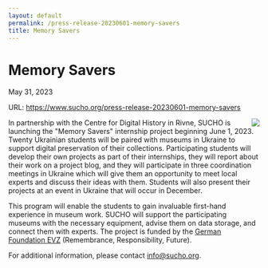 ```yaml
---
layout: default
permalink: /press-release-20230601-memory-savers
title: Memory Savers
---
```



# Memory Savers
May 31, 2023

URL: https://www.sucho.org/press-release-20230601-memory-savers 

<img src="/assets/images/memory savers-with frames.jpg" style="float:right;">

In partnership with the Centre for Digital History in Rivne, SUCHO is launching the "Memory Savers" internship project beginning June 1, 2023. Twenty Ukrainian students will be paired with museums in Ukraine to support digital preservation of their collections. Participating students will develop their own projects as part of their internships, they will report about their work on a project blog, and they will participate in three coordination meetings in Ukraine which will give them an opportunity to meet local experts and discuss their ideas with them. Students will also present their projects at an event in Ukraine that will occur in December.

This program will enable the students to gain invaluable first-hand experience in museum work. SUCHO will support the participating museums with the necessary equipment, advise them on data storage, and connect them with experts. The project is funded by the [German Foundation EVZ](https://www.stiftung-evz.de/en/) (Remembrance, Responsibility, Future).

For additional information, please contact info@sucho.org. 







